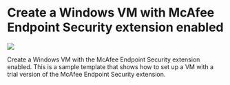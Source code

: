 # Create a Windows VM with McAfee Endpoint Security extension enabled

<a href="https://portal.azure.com/#create/Microsoft.Template/uri/https%3A%2F%2Fraw.githubusercontent.com%2Fgourlaa%2Fazure-quickstart-templates%2Fmaster%2Fmcafee-extension-windows-vm%2Fazuredeploy.json" target="_blank">
    <img src="http://azuredeploy.net/deploybutton.png"/>
</a>

Create a Windows VM with the McAfee Endpoint Security extension enabled. This is a sample template that shows how to set up a VM with a trial version of the McAfee Endpoint Security extension.
